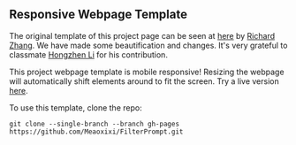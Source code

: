 ## Responsive Webpage Template

The original template of this project page can be seen at [here](https://github.com/richzhang/webpage-template) by [Richard Zhang](https://richzhang.github.io). We have made some beautification and changes. It's very grateful to classmate [Hongzhen Li](https://github.com/chisatooooo) for his contribution.

This project webpage template is mobile responsive! Resizing the webpage will automatically shift elements around to fit the screen. Try a live version [here](https://jasonyzhang.com/webpage-template).

To use this template, clone the repo:
```
git clone --single-branch --branch gh-pages https://github.com/Meaoxixi/FilterPrompt.git
```
